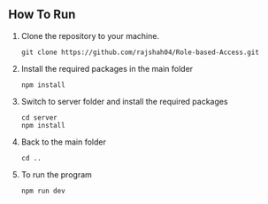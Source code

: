 ## How To Run

1. Clone the repository to your machine.

   ```
   git clone https://github.com/rajshah04/Role-based-Access.git
   ```
   
2. Install the required packages in the main folder

   ```
   npm install
   ```
   
3. Switch to server folder and install the required packages

   ```
   cd server
   npm install
   ```

4. Back to the main folder

   ```
   cd ..
   ```
   
5. To run the program

   ```
   npm run dev
   ```
